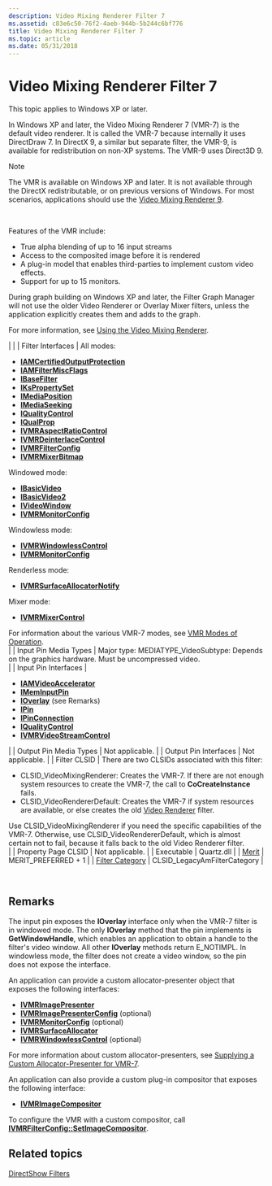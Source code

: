 ```yaml
---
description: Video Mixing Renderer Filter 7
ms.assetid: c83e6c50-76f2-4aeb-944b-5b244c6bf776
title: Video Mixing Renderer Filter 7
ms.topic: article
ms.date: 05/31/2018
---
```


# Video Mixing Renderer Filter 7

This topic applies to Windows XP or later.

In Windows XP and later, the Video Mixing Renderer 7 (VMR-7) is the default video renderer. It is called the VMR-7 because internally it uses DirectDraw 7. In DirectX 9, a similar but separate filter, the VMR-9, is available for redistribution on non-XP systems. The VMR-9 uses Direct3D 9.

> [!Note]  
> The VMR is available on Windows XP and later. It is not available through the DirectX redistributable, or on previous versions of Windows. For most scenarios, applications should use the [Video Mixing Renderer 9](video-mixing-renderer-filter-9.md).

 

Features of the VMR include:

-   True alpha blending of up to 16 input streams
-   Access to the composited image before it is rendered
-   A plug-in model that enables third-parties to implement custom video effects.
-   Support for up to 15 monitors.

During graph building on Windows XP and later, the Filter Graph Manager will not use the older Video Renderer or Overlay Mixer filters, unless the application explicitly creates them and adds to the graph.

For more information, see [Using the Video Mixing Renderer](using-the-video-mixing-renderer.md).




| 
|
| Filter Interfaces | All modes:<ul><li><a href="/windows/desktop/api/Strmif/nn-strmif-iamcertifiedoutputprotection"><strong>IAMCertifiedOutputProtection</strong></a></li><li><a href="/windows/desktop/api/Strmif/nn-strmif-iamfiltermiscflags"><strong>IAMFilterMiscFlags</strong></a></li><li><a href="/windows/desktop/api/Strmif/nn-strmif-ibasefilter"><strong>IBaseFilter</strong></a></li><li><a href="ikspropertyset.md"><strong>IKsPropertySet</strong></a></li><li><a href="/windows/desktop/api/Control/nn-control-imediaposition"><strong>IMediaPosition</strong></a></li><li><a href="/windows/desktop/api/Strmif/nn-strmif-imediaseeking"><strong>IMediaSeeking</strong></a></li><li><a href="/windows/desktop/api/Strmif/nn-strmif-iqualitycontrol"><strong>IQualityControl</strong></a></li><li><a href="/previous-versions/windows/desktop/api/Amvideo/nn-amvideo-iqualprop"><strong>IQualProp</strong></a></li><li><a href="/windows/desktop/api/Strmif/nn-strmif-ivmraspectratiocontrol"><strong>IVMRAspectRatioControl</strong></a></li><li><a href="/windows/desktop/api/Strmif/nn-strmif-ivmrdeinterlacecontrol"><strong>IVMRDeinterlaceControl</strong></a></li><li><a href="/windows/desktop/api/Strmif/nn-strmif-ivmrfilterconfig"><strong>IVMRFilterConfig</strong></a></li><li><a href="/windows/desktop/api/Strmif/nn-strmif-ivmrmixerbitmap"><strong>IVMRMixerBitmap</strong></a></li></ul>Windowed mode:<br /><ul><li><a href="/windows/desktop/api/Control/nn-control-ibasicvideo"><strong>IBasicVideo</strong></a></li><li><a href="/windows/desktop/api/Control/nn-control-ibasicvideo2"><strong>IBasicVideo2</strong></a></li><li><a href="/windows/desktop/api/Control/nn-control-ivideowindow"><strong>IVideoWindow</strong></a></li><li><a href="/windows/desktop/api/Strmif/nn-strmif-ivmrmonitorconfig"><strong>IVMRMonitorConfig</strong></a></li></ul>Windowless mode:<br /><ul><li><a href="/windows/desktop/api/Strmif/nn-strmif-ivmrwindowlesscontrol"><strong>IVMRWindowlessControl</strong></a></li><li><a href="/windows/desktop/api/Strmif/nn-strmif-ivmrmonitorconfig"><strong>IVMRMonitorConfig</strong></a></li></ul>Renderless mode:<br /><ul><li><a href="/windows/desktop/api/Strmif/nn-strmif-ivmrsurfaceallocatornotify"><strong>IVMRSurfaceAllocatorNotify</strong></a></li></ul>Mixer mode:<br /><ul><li><a href="/windows/desktop/api/Strmif/nn-strmif-ivmrmixercontrol"><strong>IVMRMixerControl</strong></a></li></ul>For information about the various VMR-7 modes, see <a href="vmr-modes-of-operation.md">VMR Modes of Operation</a>.<br /> | 
| Input Pin Media Types | Major type: MEDIATYPE_VideoSubtype: Depends on the graphics hardware. Must be uncompressed video.<br /> | 
| Input Pin Interfaces | <ul><li><a href="/previous-versions/windows/desktop/api/videoacc/nn-videoacc-iamvideoaccelerator"><strong>IAMVideoAccelerator</strong></a></li><li><a href="/windows/desktop/api/Strmif/nn-strmif-imeminputpin"><strong>IMemInputPin</strong></a></li><li><a href="/windows/desktop/api/Strmif/nn-strmif-ioverlay"><strong>IOverlay</strong></a> (see Remarks)</li><li><a href="/windows/desktop/api/Strmif/nn-strmif-ipin"><strong>IPin</strong></a></li><li><a href="/windows/desktop/api/Strmif/nn-strmif-ipinconnection"><strong>IPinConnection</strong></a></li><li><a href="/windows/desktop/api/Strmif/nn-strmif-iqualitycontrol"><strong>IQualityControl</strong></a></li><li><a href="/windows/desktop/api/Strmif/nn-strmif-ivmrvideostreamcontrol"><strong>IVMRVideoStreamControl</strong></a></li></ul> | 
| Output Pin Media Types | Not applicable. | 
| Output Pin Interfaces | Not applicable. | 
| Filter CLSID | There are two CLSIDs associated with this filter:<ul><li>CLSID_VideoMixingRenderer: Creates the VMR-7. If there are not enough system resources to create the VMR-7, the call to <strong>CoCreateInstance</strong> fails.</li><li>CLSID_VideoRendererDefault: Creates the VMR-7 if system resources are available, or else creates the old <a href="video-renderer-filter.md">Video Renderer</a> filter.</li></ul>Use CLSID_VideoMixingRenderer if you need the specific capabilities of the VMR-7. Otherwise, use CLSID_VideoRendererDefault, which is almost certain not to fail, because it falls back to the old Video Renderer filter.<br /> | 
| Property Page CLSID | Not applicable. | 
| Executable | Quartz.dll | 
| <a href="merit.md">Merit</a> | MERIT_PREFERRED + 1 | 
| <a href="filter-categories.md">Filter Category</a> | CLSID_LegacyAmFilterCategory | 




 

## Remarks

The input pin exposes the **IOverlay** interface only when the VMR-7 filter is in windowed mode. The only **IOverlay** method that the pin implements is **GetWindowHandle**, which enables an application to obtain a handle to the filter's video window. All other **IOverlay** methods return E\_NOTIMPL. In windowless mode, the filter does not create a video window, so the pin does not expose the interface.

An application can provide a custom allocator-presenter object that exposes the following interfaces:

-   [**IVMRImagePresenter**](/windows/desktop/api/Strmif/nn-strmif-ivmrimagepresenter)
-   [**IVMRImagePresenterConfig**](/windows/desktop/api/Strmif/nn-strmif-ivmrimagepresenterconfig) (optional)
-   [**IVMRMonitorConfig**](/windows/desktop/api/Strmif/nn-strmif-ivmrmonitorconfig) (optional)
-   [**IVMRSurfaceAllocator**](/windows/desktop/api/Strmif/nn-strmif-ivmrsurfaceallocator)
-   [**IVMRWindowlessControl**](/windows/desktop/api/Strmif/nn-strmif-ivmrwindowlesscontrol) (optional)

For more information about custom allocator-presenters, see [Supplying a Custom Allocator-Presenter for VMR-7](supplying-a-custom-allocator-presenter-for-vmr-7.md).

An application can also provide a custom plug-in compositor that exposes the following interface:

-   [**IVMRImageCompositor**](/windows/desktop/api/Strmif/nn-strmif-ivmrimagecompositor)

To configure the VMR with a custom compositor, call [**IVMRFilterConfig::SetImageCompositor**](/windows/desktop/api/Strmif/nf-strmif-ivmrfilterconfig-setimagecompositor).

## Related topics

<dl> <dt>

[DirectShow Filters](directshow-filters.md)
</dt> </dl>

 

 




